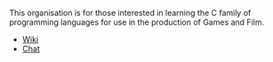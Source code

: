 This organisation is for those interested in learning the C family of programming languages for use in the production of Games and Film.

- [Wiki][wiki]
- [Chat][chat]

[chat]: https://gitter.im/learnclang/general
[wiki]: https://github.com/learnclang/about/wiki
